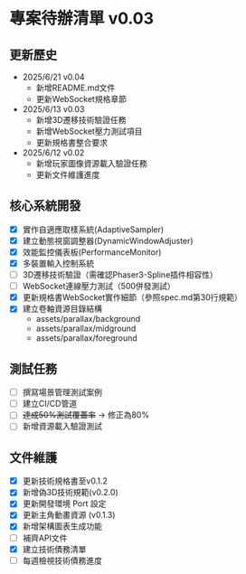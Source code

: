 # 專案待辦清單 v0.03
## 更新歷史
- 2025/6/21 v0.04
  - 新增README.md文件
  - 更新WebSocket規格章節
- 2025/6/13 v0.03
  - 新增3D遷移技術驗證任務
  - 新增WebSocket壓力測試項目
  - 更新規格書整合要求
- 2025/6/12 v0.02
  - 新增玩家圖像資源載入驗證任務
  - 更新文件維護進度

## 核心系統開發
- [x] 實作自適應取樣系統(AdaptiveSampler)
- [x] 建立動態視窗調整器(DynamicWindowAdjuster)
- [x] 效能監控儀表板(PerformanceMonitor)
- [x] 多裝置輸入控制系統
- [ ] 3D遷移技術驗證（需確認Phaser3-Spline插件相容性）
- [ ] WebSocket連線壓力測試（500併發測試）
- [x] 更新規格書WebSocket實作細節（參照spec.md第30行規範）
- [x] 建立卷軸資源目錄結構
  - assets/parallax/background
  - assets/parallax/midground
  - assets/parallax/foreground

## 測試任務
- [ ] 撰寫場景管理測試案例
- [ ] 建立CI/CD管道
- [ ] ~~達成50%測試覆蓋率~~ → 修正為80%
- [ ] 新增資源載入驗證測試

## 文件維護
- [x] 更新技術規格書至v0.1.2
- [x] 新增偽3D技術規範(v0.2.0)
- [x] 更新開發環境 Port 設定
- [x] 更新主角動畫資源 (v0.1.3)
- [x] 新增架構圖表生成功能
- [ ] 補齊API文件
- [x] 建立技術債務清單
- [ ] 每週檢視技術債務進度
